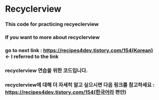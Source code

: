 Recyclerview
============

### This code for practicing recyeclerview
### If you want to more about recyclerview
### go to next link : https://recipes4dev.tistory.com/154(Korean) <- I referred to the link

### recyclerview 연습을 위한 코드입니다.
### recyclerview에 대해 더 자세히 알고 싶으시면 다음 링크를 참고하세요 : https://recipes4dev.tistory.com/154(한국어라 편안)
